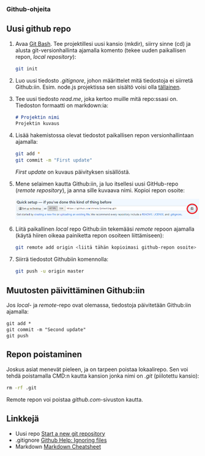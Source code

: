 ### Github-ohjeita

## Uusi github repo

1. Avaa [Git Bash](https://gitforwindows.org/). Tee projektillesi uusi kansio (mkdir), siirry sinne (cd) ja alusta git-versionhallinta ajamalla komento (tekee uuden paikallisen repon, *local repository*):

    ```bash
    git init
    ```

2. Luo uusi tiedosto *.gitignore*, johon määrittelet mitä tiedostoja ei siirretä Github:iin. Esim. node.js projektissa sen sisältö voisi olla [tällainen](https://github.com/otredu/jstesting/blob/master/.gitignore).

3. Tee uusi tiedosto *read.me*, joka kertoo muille mitä repo:ssasi on. Tiedoston formaatti on markdown:ia:

    ```md
    # Projektin nimi
    Projektin kuvaus
    ```
4. Lisää hakemistossa olevat tiedostot paikallisen repon versionhallintaan ajamalla:

    ```bash
    git add *
    git commit -m "First update"  
    ```
    *First update* on kuvaus päivityksen sisällöstä.
5. Mene selaimen kautta Github:iin, ja luo itsellesi uusi GitHub-repo (*remote repository*), ja anna sille kuvaava nimi. Kopioi repon osoite:

    ![Repon osoitteen kopiointi](img/new_repo_1.png)
6. Liitä paikallinen *local* repo Github:iin tekemääsi *remote* repoon ajamalla (käytä hiiren oikeaa painiketta repon osoiteen liittämiseen):

    ```bash
    git remote add origin <liitä tähän kopioimasi github-repon osoite>
    ```
7. Siirrä tiedostot Githubiin komennolla:

    ```bash
    git push -u origin master
    ```

## Muutosten päivittäminen Github:iin

Jos *local*- ja *remote*-repo ovat olemassa, tiedostoja päivitetään Github:iin ajamalla:

    git add *
    git commit -m "Second update"
    git push

## Repon poistaminen

Joskus asiat menevät pieleen, ja on tarpeen poistaa lokaalirepo. Sen voi tehdä poistamalla CMD:n kautta kansion jonka nimi on *.git* (piilotettu kansio):

```cmd
rm -rf .git
```

Remote repon voi poistaa *github.com*-sivuston kautta.

## Linkkejä

- Uusi repo
    [Start a new git repository](https://kbroman.org/github_tutorial/pages/init.html)
- .gitignore
    [Github Help: Ignoring files](https://help.github.com/articles/ignoring-files/)
- Markdown
    [Markdown Cheatsheet](https://github.com/adam-p/markdown-here/wiki/Markdown-Cheatsheet)